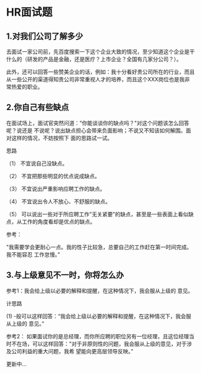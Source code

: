 # HR面试题

## 1.对我们公司了解多少

去面试一家公司前，先百度搜索一下这个企业大致的情况，至少知道这个企业是干什么的（研发的产品是金融，还是医疗？上市企业？全国有几家分公司？）。

此外，还可以回答一些赞美企业的话，例如：我十分看好贵公司所在的行业，而且从一些公开的渠道得知贵公司非常重视人才的培养，而且这个XXX岗位也是我非常热爱的职业。

## 2.你自己有些缺点

在面试场上，面试官突然问道："你能谈谈你的缺点吗？"对这个问题该怎么回答呢？说还是 不说呢？说出缺点担心会带来负面影响；不说又不知该如何解围。面对这样的情况，不妨按照下 面的思路试一试。

思路

（1）     不宜说自己没缺点。

（2）     不宜把那些明显的优点说成缺点。

（3）     不宜说出严重影响应聘工作的缺点。

（4）     不宜说出令人不放心、不舒服的缺点。

（5）    可以说出一些对于所应聘工作"无关紧要”的缺点，甚至是一些表面上看似缺点，从工作的角度看却是优点的缺点。

参考：

"我需要学会更耐心一点。我的性子比较急，总要自己的工作赶在第一时间完成。我不能容忍 工作怠慢。”

## 3.与上级意见不一时，你将怎么办

参考1：我会给上级以必要的解释和提醒，在这种情况下，我会服从上级的 意见。

计思路

(1)       -般可以这样回答：“我会给上级以必要的解释和提醒，在这种情况下，我会服从上级的 意见。”

参考2： 如果面试你的是总经理，而你所应聘的职位另有一位经理，且这位经理当时不在场，可以这样回答："对于非原则性的问题，我会服从上级的意见，对于涉及公司利益的重大问题，我希 望能向更高层领导反映。”



更新中...